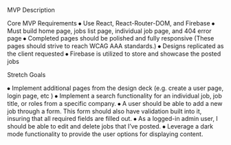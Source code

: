 MVP Description

Core MVP Requirements
⦁ Use React, React-Router-DOM, and Firebase
⦁ Must build home page, jobs list page, individual job page, and 404 error page
⦁ Completed pages should be polished and fully responsive (These pages should strive to reach WCAG AAA standards.)
⦁ Designs replicated as the client requested
⦁ Firebase is utilized to store and showcase the posted jobs

Stretch Goals

⦁ Implement additional pages from the design deck (e.g. create a user page, login page, etc )
⦁ Implement a search functionality for an individual job, job title, or roles from a specific company.
⦁ A user should be able to add a new job through a form. This form should also have validation built into it, insuring that all required fields are filled out.
⦁ As a logged-in admin user, I should be able to edit and delete jobs that I’ve posted.
⦁ Leverage a dark mode functionality to provide the user options for displaying content.
